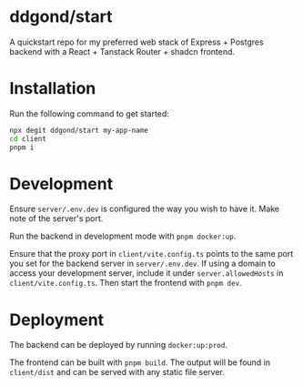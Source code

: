 # ddgond/start
A quickstart repo for my preferred web stack of Express + Postgres backend with a React + Tanstack Router + shadcn frontend.

# Installation
Run the following command to get started:
```bash
npx degit ddgond/start my-app-name
cd client
pnpm i
```

# Development
Ensure `server/.env.dev` is configured the way you wish to have it. Make note of the server's port.

Run the backend in development mode with `pnpm docker:up`.

Ensure that the proxy port in `client/vite.config.ts` points to the same port you set for the backend server in `server/.env.dev`.
If using a domain to access your development server, include it under `server.allowedHosts` in `client/vite.config.ts`.
Then start the frontend with `pnpm dev`.

# Deployment
The backend can be deployed by running `docker:up:prod`.

The frontend can be built with `pnpm build`. The output will be found in `client/dist` and can be served with any static file server.
